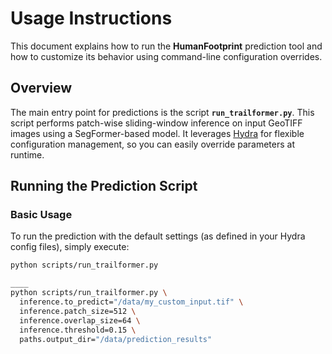 # Usage Instructions

This document explains how to run the **HumanFootprint** prediction tool and how to customize its behavior using command-line configuration overrides.

## Overview

The main entry point for predictions is the script **`run_trailformer.py`**. This script performs patch-wise sliding-window inference on input GeoTIFF images using a SegFormer-based model. It leverages [Hydra](https://hydra.cc/) for flexible configuration management, so you can easily override parameters at runtime.

## Running the Prediction Script

### Basic Usage

To run the prediction with the default settings (as defined in your Hydra config files), simply execute:

```bash
python scripts/run_trailformer.py

____
python scripts/run_trailformer.py \
  inference.to_predict="/data/my_custom_input.tif" \
  inference.patch_size=512 \
  inference.overlap_size=64 \
  inference.threshold=0.15 \
  paths.output_dir="/data/prediction_results"

